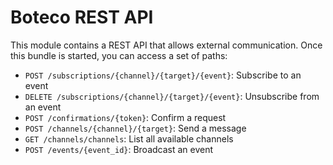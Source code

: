 # Boteco REST API

This module contains a REST API that allows external communication. Once this bundle is started, you can access
a set of paths:

- `POST /subscriptions/{channel}/{target}/{event}`: Subscribe to an event
- `DELETE /subscriptions/{channel}/{target}/{event}`: Unsubscribe from an event
- `POST /confirmations/{token}`: Confirm a request
- `POST /channels/{channel}/{target}`: Send a message
- `GET /channels/channels`: List all available channels
- `POST /events/{event_id}`: Broadcast an event
